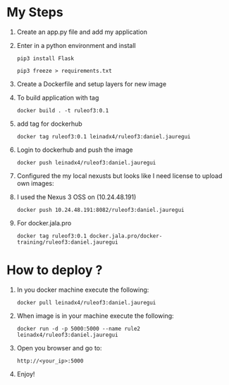 # My Steps

1. Create an app.py file and add my application

2. Enter in a python environment and install
  
    `pip3 install Flask`

    `pip3 freeze > requirements.txt`

3. Create a Dockerfile and setup layers for new image

4. To build application with tag

    `docker build . -t ruleof3:0.1`

5. add tag for dockerhub

    `docker tag ruleof3:0.1 leinadx4/ruleof3:daniel.jauregui`

6. Login to dockerhub and push the image

    `docker push leinadx4/ruleof3:daniel.jauregui`

7. Configured the my local nexusts but looks like I need license to upload own images:

8. I used the Nexus 3 OSS on (10.24.48.191)

    `docker push 10.24.48.191:8082/ruleof3:daniel.jauregui`

9. For docker.jala.pro

    `docker tag ruleof3:0.1 docker.jala.pro/docker-training/ruleof3:daniel.jauregui`

# How to deploy ?

1. In you docker machine execute the following:

    `docker pull leinadx4/ruleof3:daniel.jauregui`

2. When image is in your machine execute the following:

    `docker run -d -p 5000:5000 --name rule2  leinadx4/ruleof3:daniel.jauregui`

3. Open you browser and go to:

    `http://<your_ip>:5000`

4. Enjoy!


